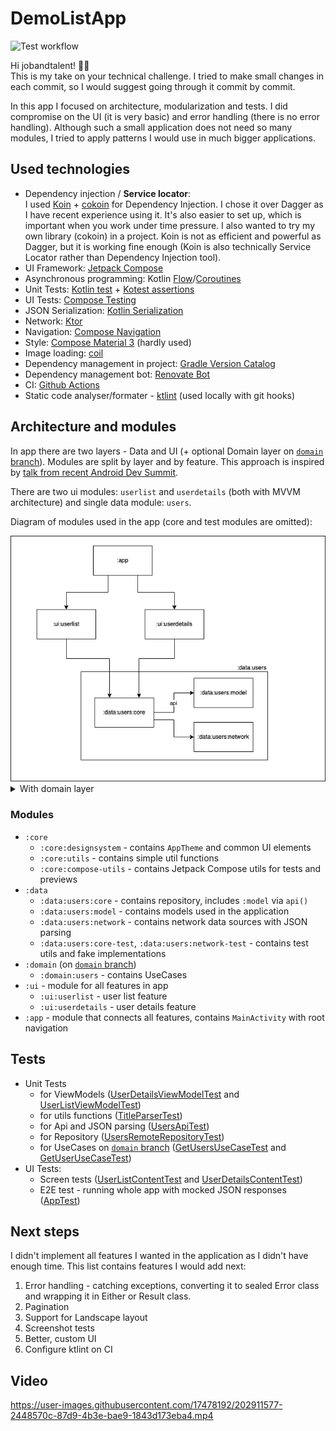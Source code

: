 # DemoListApp
![Test workflow](https://github.com/burnoo/DemoListApp/actions/workflows/tests.yml/badge.svg)


Hi jobandtalent! 👋🏽  
This is my take on your technical challenge. I tried to make small changes in each commit, so I would suggest going through it commit by commit.

In this app I focused on architecture, modularization and tests. I did compromise on the UI (it is very basic) and error handling (there is no error handling). Although such a small application does not need so many modules, I tried to apply patterns I would use in much bigger applications.

## Used technologies
- Dependency injection / **Service locator**:  
I used [Koin](https://insert-koin.io/) + [cokoin](https://github.com/burnoo/cokoin) for Dependency Injection. I chose it over Dagger as I have recent experience using it. It's also easier to set up, which is important when you work under time pressure. I also wanted to try my own library (cokoin) in a project. Koin is not as efficient and powerful as Dagger, but it is working fine enough (Koin is also technically Service Locator rather than Dependency Injection tool).
- UI Framework: [Jetpack Compose](https://developer.android.com/jetpack/compose)
- Asynchronous programming: Kotlin [Flow](https://kotlinlang.org/docs/flow.html)/[Coroutines](https://kotlinlang.org/docs/coroutines-overview.html)
- Unit Tests: [Kotlin test](https://kotlinlang.org/api/latest/kotlin.test/) + [Kotest assertions](https://kotest.io/docs/assertions/assertions.html)
- UI Tests: [Compose Testing](https://developer.android.com/jetpack/compose/testing)
- JSON Serialization: [Kotlin Serialization](https://kotlinlang.org/docs/serialization.html)
- Network: [Ktor](https://ktor.io/docs/getting-started-ktor-client.html)
- Navigation: [Compose Navigation](https://developer.android.com/jetpack/compose/navigation)
- Style: [Compose Material 3](https://developer.android.com/jetpack/androidx/releases/compose-material3) (hardly used)
- Image loading: [coil](https://coil-kt.github.io/coil/)
- Dependency management in project: [Gradle Version Catalog](https://docs.gradle.org/current/userguide/platforms.html#sub:version-catalog)
- Dependency management bot: [Renovate Bot](https://www.whitesourcesoftware.com/free-developer-tools/renovate/)
- CI: [Github Actions](https://github.com/features/actions)
- Static code analyser/formater - [ktlint](https://pinterest.github.io/ktlint/) (used locally with git hooks)

## Architecture and modules
In app there are two layers - Data and UI (+ optional Domain layer on [`domain` branch](https://github.com/burnoo/DemoListApp/tree/domain)). Modules are split by layer and by feature. This approach is inspired by [talk from recent Android Dev Summit](https://www.youtube.com/watch?v=16SwTvzDO0A).

There are two ui modules: `userlist` and `userdetails` (both with MVVM architecture) and single data module: `users`.

Diagram of modules used in the app (core and test modules are omitted):

<img src="docs/arch1.png" />

<details>
  <summary>With domain layer</summary>
  
  
  <img src="docs/arch2.png" />

  
</details>

### Modules
- `:core`
  - `:core:designsystem` - contains `AppTheme` and common UI elements
  - `:core:utils` - contains simple util functions
  - `:core:compose-utils` - contains Jetpack Compose utils for tests and previews
- `:data`
  - `:data:users:core` - contains repository, includes `:model` via `api()`
  - `:data:users:model` - contains models used in the application
  - `:data:users:network` - contains network data sources with JSON parsing
  - `:data:users:core-test`, `:data:users:network-test` - contains test utils and fake implementations
- `:domain` (on [`domain` branch](https://github.com/burnoo/DemoListApp/tree/domain))
  - `:domain:users` - contains UseCases
- `:ui` - module for all features in app
  - `:ui:userlist` - user list feature
  - `:ui:userdetails` - user details feature
- `:app` - module that connects all features, contains `MainActivity` with root navigation

## Tests
- Unit Tests
  - for ViewModels ([UserDetailsViewModelTest](https://github.com/burnoo/DemoListApp/blob/main/ui/userdetails/src/test/kotlin/dev/burnoo/demo/listapp/ui/userdetails/UserDetailsViewModelTest.kt) and [UserListViewModelTest](https://github.com/burnoo/DemoListApp/blob/main/ui/userlist/src/test/kotlin/dev/burnoo/demo/listapp/userlist/UserListViewModelTest.kt))
  - for utils functions ([TitleParserTest](https://github.com/burnoo/DemoListApp/blob/main/core/utils/src/test/kotlin/dev/burnoo/demo/listapp/core/utils/TitleParserTest.kt))
  - for Api and JSON parsing ([UsersApiTest](https://github.com/burnoo/DemoListApp/blob/main/data/users/network/src/test/kotlin/dev/burnoo/demo/listapp/data/users/network/api/UsersApiTest.kt))
  - for Repository ([UsersRemoteRepositoryTest](https://github.com/burnoo/DemoListApp/blob/main/data/users/core/src/test/kotlin/dev/burnoo/demo/listapp/data/users/core/UsersRemoteRepositoryTest.kt))
  - for UseCases on [`domain` branch](https://github.com/burnoo/DemoListApp/tree/domain) ([GetUsersUseCaseTest](https://github.com/burnoo/DemoListApp/blob/domain/domain/users/src/test/kotlin/dev/burnoo/demo/listapp/domain/users/GetUsersUseCaseTest.kt) and [GetUserUseCaseTest](https://github.com/burnoo/DemoListApp/blob/domain/domain/users/src/test/kotlin/dev/burnoo/demo/listapp/domain/users/GetUserUseCaseTest.kt))
- UI Tests:
  - Screen tests ([UserListContentTest](https://github.com/burnoo/DemoListApp/blob/main/ui/userlist/src/androidTest/kotlin/dev/burnoo/demo/listapp/ui/userdetails/composables/UserListContentTest.kt) and [UserDetailsContentTest](https://github.com/burnoo/DemoListApp/blob/main/ui/userdetails/src/androidTest/kotlin/dev/burnoo/demo/listapp/ui/userdetails/composables/UserDetailsContentTest.kt))
  - E2E test - running whole app with mocked JSON responses ([AppTest](https://github.com/burnoo/DemoListApp/blob/main/app/src/androidTest/kotlin/dev/burnoo/demo/listapp/AppTest.kt))

## Next steps
I didn't implement all features I wanted in the application as I didn't have enough time. This list contains features I would add next:
1. Error handling - catching exceptions, converting it to sealed Error class and wrapping it in Either or Result class.
2. Pagination
3. Support for Landscape layout
4. Screenshot tests
5. Better, custom UI
6. Configure ktlint on CI

## Video
https://user-images.githubusercontent.com/17478192/202911577-2448570c-87d9-4b3e-bae9-1843d173eba4.mp4
